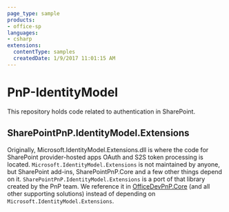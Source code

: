 ```yaml
---
page_type: sample
products:
- office-sp
languages:
- csharp
extensions:
  contentType: samples
  createdDate: 1/9/2017 11:01:15 AM
---
```

# PnP-IdentityModel

This repository holds code related to authentication in SharePoint.

## SharePointPnP.IdentityModel.Extensions

Originally, Microsoft.IdentityModel.Extensions.dll is where the code for SharePoint provider-hosted apps OAuth and S2S token processing is located. `Microsoft.IdentityModel.Extensions` is not maintained by anyone, but SharePoint add-ins, SharePointPnP.Core and a few other things depend on it. `SharePointPnP.IdentityModel.Extensions` is a port of that library created by the PnP team. We reference it in [OfficeDevPnP.Core](https://github.com/SharePoint/PnP-Sites-Core/tree/master/Core/OfficeDevPnP.Core) (and all other supporting solutions) instead of depending on `Microsoft.IdentityModel.Extensions`.
